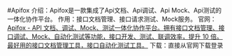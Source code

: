 #Apifox
介绍：Apifox是一款集成了Api文档、Api调试、Api Mock、Api测试的一体化协作平台。
作用：接口文档管理、接口请求测试、Mock服务。
官网：[Apifox - API 文档、调试、Mock、测试一体化协作平台。拥有接口文档管理、接口调试、Mock、自动化测试等功能，接口开发、测试、联调效率，提升 10 倍。最好用的接口文档管理工具，接口自动化测试工具。](https://apifox.com/)
下载：直接从官网下载登录